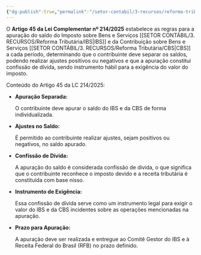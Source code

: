 ```yaml
---
{"dg-publish":true,"permalink":"/setor-contabil/3-recursos/reforma-tributaria/apuracao/","dgPassFrontmatter":true,"created":"2025-08-25T08:48:25.943-03:00","updated":"2025-08-21T23:11:16.776-03:00"}
---
```



O **Artigo 45 da Lei Complementar nº 214/2025** estabelece as regras para a apuração do saldo do Imposto sobre Bens e Serviços [[SETOR CONTÁBIL/3. RECURSOS/Reforma Tributária/IBS\|IBS]] e da Contribuição sobre Bens e Serviços [[SETOR CONTÁBIL/3. RECURSOS/Reforma Tributária/CBS\|CBS]] a cada período, determinando que o contribuinte deve separar os saldos, podendo realizar ajustes positivos ou negativos e que a apuração constitui confissão de dívida, sendo instrumento hábil para a exigência do valor do imposto. 

Conteúdo do Artigo 45 da LC 214/2025: 

- **Apuração Separada:**
    
    O contribuinte deve apurar o saldo do IBS e da CBS de forma individualizada.
    
- **Ajustes no Saldo:**
    
    É permitido ao contribuinte realizar ajustes, sejam positivos ou negativos, no saldo apurado.
    
- **Confissão de Dívida:**
    
    A apuração do saldo é considerada confissão de dívida, o que significa que o contribuinte reconhece o imposto devido e a receita tributária é constituída com base nisso.
    
- **Instrumento de Exigência:**
    
    Essa confissão de dívida serve como um instrumento legal para exigir o valor do IBS e da CBS incidentes sobre as operações mencionadas na apuração.
    
- **Prazo para Apuração:**
    
    A apuração deve ser realizada e entregue ao Comitê Gestor do IBS e à Receita Federal do Brasil (RFB) no prazo definido.